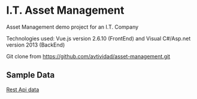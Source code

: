 # I.T. Asset Management
Asset Management demo project for an I.T. Company

Technologies used: 
Vue.js version 2.6.10 (FrontEnd) and Visual C#/Asp.net version 2013 (BackEnd)  

Git clone from https://github.com/avtividad/asset-management.git

 

## Sample Data

[Rest Api data](https://www.restapii.xyz/api/assets)